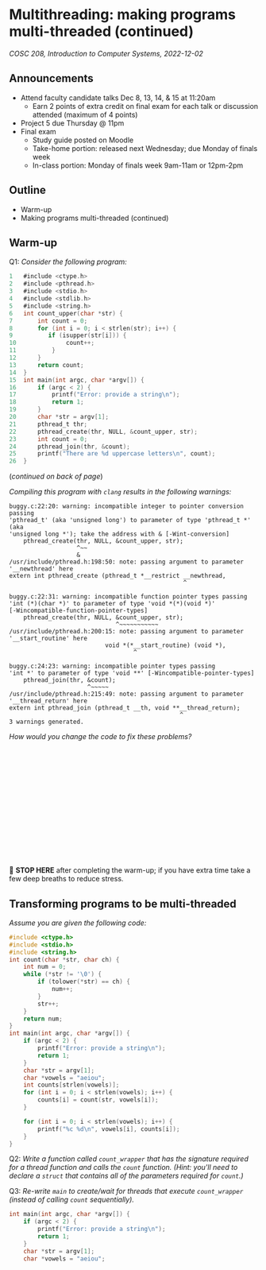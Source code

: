 # Multithreading: making programs multi-threaded (continued)
_COSC 208, Introduction to Computer Systems, 2022-12-02_

## Announcements
* Attend faculty candidate talks Dec 8, 13, 14, & 15 at 11:20am
    * Earn 2 points of extra credit on final exam for each talk or discussion attended (maximum of 4 points)
* Project 5 due Thursday @ 11pm 
* Final exam
    * Study guide posted on Moodle
    * Take-home portion: released next Wednesday; due Monday of finals week
    * In-class portion: Monday of finals week 9am-11am or 12pm-2pm

## Outline
* Warm-up
* Making programs multi-threaded (continued)

## Warm-up
Q1: _Consider the following program:_
```C
1   #include <ctype.h>
2   #include <pthread.h>
3   #include <stdio.h>
4   #include <stdlib.h>
5   #include <string.h>
6   int count_upper(char *str) {
7       int count = 0;
8       for (int i = 0; i < strlen(str); i++) {
9          if (isupper(str[i])) {
10              count++;
11          }
12      }
13      return count;
14  }
15  int main(int argc, char *argv[]) {
16      if (argc < 2) {
17          printf("Error: provide a string\n");
18          return 1;
19      }
20      char *str = argv[1];
21      pthread_t thr;
22      pthread_create(thr, NULL, &count_upper, str);
23      int count = 0;
24      pthread_join(thr, &count);
25      printf("There are %d uppercase letters\n", count);
26  }
```

(*continued on back of page*)

<div style="page-break-after:always;"></div>

_Compiling this program with `clang` results in the following warnings:_
```
buggy.c:22:20: warning: incompatible integer to pointer conversion passing 
'pthread_t' (aka 'unsigned long') to parameter of type 'pthread_t *' (aka 
'unsigned long *'); take the address with & [-Wint-conversion]
    pthread_create(thr, NULL, &count_upper, str);
                   ^~~
                   &
/usr/include/pthread.h:198:50: note: passing argument to parameter 
'__newthread' here
extern int pthread_create (pthread_t *__restrict __newthread,
                                                 ^

buggy.c:22:31: warning: incompatible function pointer types passing 
'int (*)(char *)' to parameter of type 'void *(*)(void *)' 
[-Wincompatible-function-pointer-types]
    pthread_create(thr, NULL, &count_upper, str);
                              ^~~~~~~~~~~~
/usr/include/pthread.h:200:15: note: passing argument to parameter 
'__start_routine' here
                           void *(*__start_routine) (void *),
                                   ^

buggy.c:24:23: warning: incompatible pointer types passing 
'int *' to parameter of type 'void **' [-Wincompatible-pointer-types]
    pthread_join(thr, &count);
                      ^~~~~~
/usr/include/pthread.h:215:49: note: passing argument to parameter 
'__thread_return' here
extern int pthread_join (pthread_t __th, void **__thread_return);
                                                ^
3 warnings generated.
```
_How would you change the code to fix these problems?_

```

















```


🛑 **STOP HERE** after completing the warm-up; if you have extra time take a few deep breaths to reduce stress.

<div style="page-break-after:always;"></div>

## Transforming programs to be multi-threaded
_Assume you are given the following code:_
```C
#include <ctype.h>
#include <stdio.h>
#include <string.h>
int count(char *str, char ch) {
    int num = 0;
    while (*str != '\0') {
        if (tolower(*str) == ch) {
            num++;
        }
        str++;
    }
    return num;
}
int main(int argc, char *argv[]) {
    if (argc < 2) {
        printf("Error: provide a string\n");
        return 1;
    }
    char *str = argv[1];
    char *vowels = "aeiou";
    int counts[strlen(vowels)];
    for (int i = 0; i < strlen(vowels); i++) {
        counts[i] = count(str, vowels[i]);
    }

    for (int i = 0; i < strlen(vowels); i++) {
        printf("%c %d\n", vowels[i], counts[i]);
    }
}
```

Q2: *Write a function called  `count_wrapper` that has the signature required for a thread function and calls the `count` function. (Hint: you'll need to declare a `struct` that contains all of the parameters required for `count`.)*

<div style="page-break-after:always;"></div>

Q3: *Re-write `main` to create/wait for threads that execute `count_wrapper` (instead of calling `count` sequentially).*
```C
int main(int argc, char *argv[]) {
    if (argc < 2) {
        printf("Error: provide a string\n");
        return 1;
    }
    char *str = argv[1];
    char *vowels = "aeiou";
```